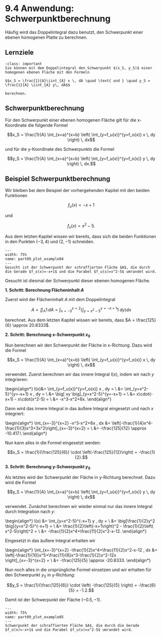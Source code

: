 # 9.4 Anwendung: Schwerpunktberechnung

Häufig wird das Doppelintegral dazu benutzt, den Schwerpunkt einer ebenen
homogenen Platte zu berechnen.

## Lernziele

```{admonition} Lernziel
:class: important
Sie können mit dem Doppelintegral den Schwerpunkt $(x_S, y_S)$ einer homogenen ebenen Fläche mit den Formeln

$$x_S = \frac{1}{A}\iint_{A} x \, dA \quad \text{ und } \quad y_S = \frac{1}{A} \iint_{A} y\, dA$$

berechnen.
```

## Schwerpunktberechnung

Für den Schwerpunkt einer ebenen homogenen Fläche gilt für die x-Koordinate die
folgende Formel

$$x_S = \frac{1}{A} \int_{x=a}^{x=b} \left( \int_{y=f_u(x)}^{y=f_o(x)} x \, dy \right) \, dx$$ 

und für die y-Koordinate des Schwerpunkts die Formel

$$y_S = \frac{1}{A} \int_{x=a}^{x=b} \left( \int_{y=f_u(x)}^{y=f_o(x)} y \, dy \right) \, dx.$$ 

## Beispiel Schwerpunktberechnung

Wir bleiben bei dem Beispiel der vorhergehenden Kapitel mit den beiden Funktionen

$$f_o(x) = -x + 1$$

und

$$f_u(x) = x^2 - 5.$$

Aus dem letzten Kapitel wissen wir bereits, dass sich die beiden Funktionen in
den Punkten $(-3,4)$ und $(2,-1)$ schneiden.

```{figure} pics/part09_plot_example02.svg
---
width: 75%
name: part09_plot_example04
---
Gesucht ist der Schwerpunkt der schraffierten Fläche $A$, die durch die Gerade $f_o(x)=-x+1$ und die Parabel $f_u(x)=x^2-5$ umrandet wird.
```

Gesucht ist diesmal der Schwerpunkt dieser ebenen homogenen Fläche.

**1. Schritt: Berechnung Flächeninhalt $A$**

Zuerst wird der Flächeninhalt $A$ mit dem Doppelintegral

$$A= \iint_{A}1\, dA = \int_{x=-3}^{x=2} \left(\int_{y=x^2-5}^{y=-x+1}
1 \; dy\right)dx$$

berechnet. Aus dem letzten Kapitel wissen wir bereits, dass $A = \frac{125}{6}
\approx 20.8333$.

**2. Schritt: Berechnung x-Schwerpunkt $x_S$**

Nun berechnen wir den Schwerpunkt der Fläche in x-Richtung. Dazu wird die Formel 

$$x_S = \frac{1}{A} \int_{x=a}^{x=b} \left( \int_{y=f_u(x)}^{y=f_o(x)} x \, dy \right) \, dx$$ 

verwendet. Zuerst berechnen wir das innere Integral $I(x)$, indem wir nach $y$ integrieren:

\begin{align*}
I(x)&= \int_{y=f_u(x)}^{y=f_o(x)} x \, dy = \\
    &= \int_{y=x^2-5}^{y=-x+1} x \, dy = \\
    &= \big[ xy \big]_{y=x^2-5}^{y=-x+1} = \\
    &= x\cdot(-x+1) - x\cdot(x^2-5) = \\
    &= -x^3-x^2+6x.
\end{align*}

Dann wird das innere Integral in das äußere Integral eingesetzt und nach $x$
integriert:

\begin{align*}
\int_{x=-3}^{x=2} -x^3-x^2+6x \, dx &= \left[-\frac{1}{4}x^4-\frac{1}{3}x^3+3x^2\right]_{x=-3}^{x=2} = \\
&= -\frac{125}{12} \approx -10.417.\\
\end{align*}

Nun kann alles in die Formel eingesetzt werden:

$$x_S = \frac{1}{\frac{125}{6}} \cdot \left(-\frac{125}{12}\right) = -\frac{1}{2}.$$

**3. Schritt: Berechnung y-Schwerpunkt $y_S$**

Als letztes wird der Schwerpunkt der Fläche in y-Richtung berechnet. Dazu wird die Formel

$$y_S = \frac{1}{A} \int_{x=a}^{x=b} \left( \int_{y=f_u(x)}^{y=f_o(x)} y \, dy \right) \, dx$$

verwendet. Zunächst berechnen wir wieder einmal nur das innere Integral durch Integration nach $y$:

\begin{align*}
I(x) &= \int_{y=x^2-5}^{-x+1} y \, dy = \\
    &= \big[\frac{1}{2}y^2 \big]{y=x^2-5}^{-x+1} = \\
    &= \frac{1}{2}\left(-x+1\right)^2 - \frac{1}{2}\left( x^2-5\right)^2 = \\
    &= -\frac{1}{2}x^4+\frac{11}{2}x^2-x-12.
\end{align*}

Eingesetzt in das äußere Integral erhalten wir

\begin{align*}
\int_{x=-3}^{x=2} -\frac{1}{2}x^4+\frac{11}{2}x^2-x-12 \, dx 
&= \left[-\frac{1}{10}x^5+\frac{11}{6}x^3-\frac{1}{2}x^2-12x \right]_{x=-3}^{x=2} = \\
&= -\frac{125}{5} \approx -20.8333.
\end{align*}

Nun noch alles in die ursprüngliche Formel einsetzen und wir erhalten für den Schwerpunkt $y_S$ in y-Richtung:

$$y_S = \frac{1}{\frac{125}{6}} \cdot \left( -\frac{125}{5} \right) = -\frac{6}{5} = -1.2.$$

Damit ist der Schwerpunkt der Fläche $(-0.5, -1)$.

```{figure} pics/part09_plot_example03.svg
---
width: 75%
name: part09_plot_example05
---
Schwerpunkt der schraffierten Fläche $A$, die durch die Gerade $f_o(x)=-x+1$ und die Parabel $f_u(x)=x^2-5$ umrandet wird.
```

